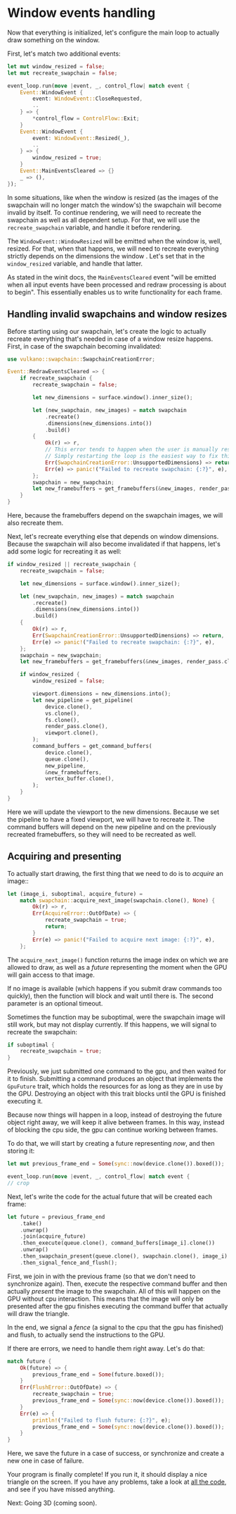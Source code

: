 # Window events handling

Now that everything is initialized, let's configure the main loop to actually draw something on the window.

First, let's match two additional events:

```rust
let mut window_resized = false;
let mut recreate_swapchain = false;

event_loop.run(move |event, _, control_flow| match event {
    Event::WindowEvent {
        event: WindowEvent::CloseRequested,
        ..
    } => {
        *control_flow = ControlFlow::Exit;
    }
    Event::WindowEvent {
        event: WindowEvent::Resized(_),
        ..
    } => {
        window_resized = true;
    }
    Event::MainEventsCleared => {}
    _ => (),
});
```

In some situations, like when the window is resized (as the images of the swapchain will no longer match the
window's) the swapchain will become invalid by itself. To continue rendering, we will need to recreate the
swapchain as well as all dependent setup. For that, we will use the `recreate_swapchain` variable, and handle
it before rendering.

The `WindowEvent::WindowResized` will be emitted when the window is, well, resized. For that, when that happens,
we will need to recreate everything strictly depends on the dimensions the window . Let's set that in the `window_resized`
variable, and handle that latter.

As stated in the winit docs, the `MainEventsCleared` event "will be emitted when all input events have been processed
and redraw processing is about to begin". This essentially enables us to write functionality for each frame.

## Handling invalid swapchains and window resizes

Before starting using our swapchain, let's create the logic to actually recreate everything that's needed in case
of a window resize happens. First, in case of the swapchain becoming invalidated:

```rust
use vulkano::swapchain::SwapchainCreationError;

Event::RedrawEventsCleared => {
    if recreate_swapchain {
        recreate_swapchain = false;

        let new_dimensions = surface.window().inner_size();

        let (new_swapchain, new_images) = match swapchain
            .recreate()
            .dimensions(new_dimensions.into())
            .build()
        {
            Ok(r) => r,
            // This error tends to happen when the user is manually resizing the window.
            // Simply restarting the loop is the easiest way to fix this issue.
            Err(SwapchainCreationError::UnsupportedDimensions) => return,
            Err(e) => panic!("Failed to recreate swapchain: {:?}", e),
        };
        swapchain = new_swapchain;
        let new_framebuffers = get_framebuffers(&new_images, render_pass.clone());
    }
}
```

Here, because the framebuffers depend on the swapchain images, we will also recreate them.

Next, let's recreate everything else that depends on window dimensions. Because the swapchain
will also become invalidated if that happens, let's add some logic for recreating it as well:

```rust
if window_resized || recreate_swapchain {
    recreate_swapchain = false;

    let new_dimensions = surface.window().inner_size();

    let (new_swapchain, new_images) = match swapchain
        .recreate()
        .dimensions(new_dimensions.into())
        .build()
    {
        Ok(r) => r,
        Err(SwapchainCreationError::UnsupportedDimensions) => return,
        Err(e) => panic!("Failed to recreate swapchain: {:?}", e),
    };
    swapchain = new_swapchain;
    let new_framebuffers = get_framebuffers(&new_images, render_pass.clone());

    if window_resized {
        window_resized = false;

        viewport.dimensions = new_dimensions.into();
        let new_pipeline = get_pipeline(
            device.clone(),
            vs.clone(),
            fs.clone(),
            render_pass.clone(),
            viewport.clone(),
        );
        command_buffers = get_command_buffers(
            device.clone(),
            queue.clone(),
            new_pipeline,
            &new_framebuffers,
            vertex_buffer.clone(),
        );
    }
}
```

Here we will update the viewport to the new dimensions. Because we set the pipeline to have a fixed
viewport, we will have to recreate it. The command buffers will depend on the new pipeline and
on the previously recreated framebuffers, so they will need to be recreated as well.

## Acquiring and presenting

To actually start drawing, the first thing that we need to do is to *acquire* an image::

```rust
let (image_i, suboptimal, acquire_future) =
    match swapchain::acquire_next_image(swapchain.clone(), None) {
        Ok(r) => r,
        Err(AcquireError::OutOfDate) => {
            recreate_swapchain = true;
            return;
        }
        Err(e) => panic!("Failed to acquire next image: {:?}", e),
    };
```

The `acquire_next_image()` function returns the image index on which we are allowed to draw, as well as a *future* representing the
moment when the GPU will gain access to that image.

If no image is available (which happens if you submit draw commands too quickly), then the function will
block and wait until there is. The second parameter is an optional timeout.

Sometimes the function may be suboptimal, were the swapchain image will still work, but may not display currently.
If this happens, we will signal to recreate the swapchain:

```rust
if suboptimal {
    recreate_swapchain = true;
}
```

Previously, we just submitted one command to the gpu, and then waited for it to finish.
Submitting a command produces an object that implements the `GpuFuture` trait,
which holds the resources for as long as they are in use by the GPU.
Destroying an object with this trait blocks until the GPU is finished executing it.

Because now things will happen in a loop, instead of destroying the future object right away, we will keep
it alive between frames. In this way, instead of blocking the cpu side, the gpu can continue working between frames.

To do that, we will start by creating a future representing *now*, and then storing it:

```rust
let mut previous_frame_end = Some(sync::now(device.clone()).boxed());

event_loop.run(move |event, _, control_flow| match event {
// crop
```

Next, let's write the code for the actual future that will be created each frame:

```rust
let future = previous_frame_end
    .take()
    .unwrap()
    .join(acquire_future)
    .then_execute(queue.clone(), command_buffers[image_i].clone())
    .unwrap()
    .then_swapchain_present(queue.clone(), swapchain.clone(), image_i)
    .then_signal_fence_and_flush();
```

First, we join in with the previous frame (so that we don't need to synchronize again).
Then, execute the respective command buffer and then actually *present* the image to the swapchain.
All of this will happen on the GPU without cpu interaction. This means that the image will only be
presented after the gpu finishes executing the command buffer that actually will draw the triangle.

In the end, we signal a *fence* (a signal to the cpu that the gpu has finished) and flush, to actually
send the instructions to the GPU.

If there are errors, we need to handle them right away. Let's do that:

```rust
match future {
    Ok(future) => {
        previous_frame_end = Some(future.boxed());
    }
    Err(FlushError::OutOfDate) => {
        recreate_swapchain = true;
        previous_frame_end = Some(sync::now(device.clone()).boxed());
    }
    Err(e) => {
        println!("Failed to flush future: {:?}", e);
        previous_frame_end = Some(sync::now(device.clone()).boxed());
    }
}
```

Here, we save the future in a case of success, or synchronize and create a new one
in case of failure.

Your program is finally complete! If you run it, it should display a nice triangle on the screen.
If you have any problems, take a look at
[all the code](https://github.com/vulkano-rs/vulkano-www/blob/master/examples/windowing.rs),
and see if you have missed anything.

Next: Going 3D (coming soon).
